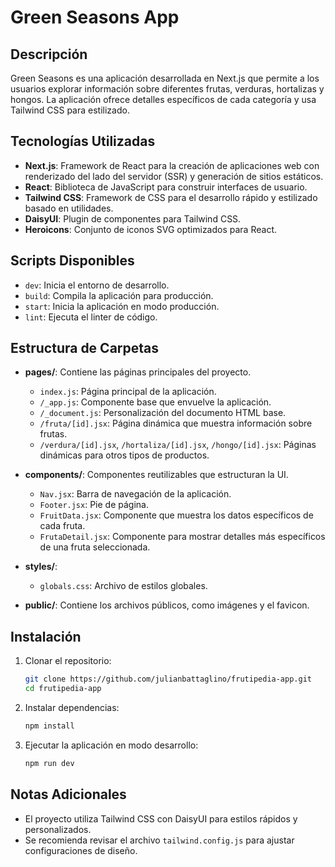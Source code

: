 
# Green Seasons App

## Descripción

Green Seasons es una aplicación desarrollada en Next.js que permite a los usuarios explorar información sobre diferentes frutas, verduras, hortalizas y hongos. La aplicación ofrece detalles específicos de cada categoría y usa Tailwind CSS para estilizado.

## Tecnologías Utilizadas

- **Next.js**: Framework de React para la creación de aplicaciones web con renderizado del lado del servidor (SSR) y generación de sitios estáticos.
- **React**: Biblioteca de JavaScript para construir interfaces de usuario.
- **Tailwind CSS**: Framework de CSS para el desarrollo rápido y estilizado basado en utilidades.
- **DaisyUI**: Plugin de componentes para Tailwind CSS.
- **Heroicons**: Conjunto de iconos SVG optimizados para React.

## Scripts Disponibles

- `dev`: Inicia el entorno de desarrollo.
- `build`: Compila la aplicación para producción.
- `start`: Inicia la aplicación en modo producción.
- `lint`: Ejecuta el linter de código.

## Estructura de Carpetas

- **pages/**: Contiene las páginas principales del proyecto.
  - `index.js`: Página principal de la aplicación.
  - `/_app.js`: Componente base que envuelve la aplicación.
  - `/_document.js`: Personalización del documento HTML base.
  - `/fruta/[id].jsx`: Página dinámica que muestra información sobre frutas.
  - `/verdura/[id].jsx`, `/hortaliza/[id].jsx`, `/hongo/[id].jsx`: Páginas dinámicas para otros tipos de productos.
  
- **components/**: Componentes reutilizables que estructuran la UI.
  - `Nav.jsx`: Barra de navegación de la aplicación.
  - `Footer.jsx`: Pie de página.
  - `FruitData.jsx`: Componente que muestra los datos específicos de cada fruta.
  - `FrutaDetail.jsx`: Componente para mostrar detalles más específicos de una fruta seleccionada.

- **styles/**:
  - `globals.css`: Archivo de estilos globales.

- **public/**: Contiene los archivos públicos, como imágenes y el favicon.

## Instalación

1. Clonar el repositorio:

   ```bash
   git clone https://github.com/julianbattaglino/frutipedia-app.git
   cd frutipedia-app
   ```

2. Instalar dependencias:

   ```bash
   npm install
   ```

3. Ejecutar la aplicación en modo desarrollo:

   ```bash
   npm run dev
   ```

## Notas Adicionales

- El proyecto utiliza Tailwind CSS con DaisyUI para estilos rápidos y personalizados.
- Se recomienda revisar el archivo `tailwind.config.js` para ajustar configuraciones de diseño.
